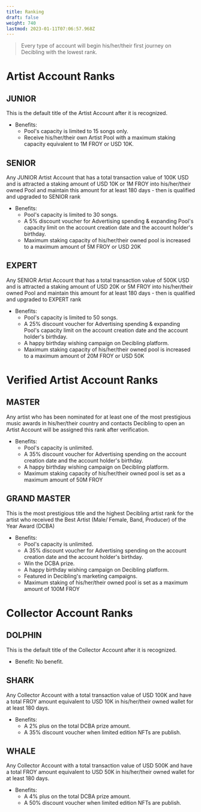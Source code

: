 ```yaml
---
title: Ranking
draft: false
weight: 740
lastmod: 2023-01-11T07:06:57.968Z
---
```

> Every type of account will begin his/her/their first journey on Decibling with the lowest rank.

# Artist Account Ranks

## JUNIOR
This is the default title of the Artist Account after it is recognized.
- Benefits: 	
    - Pool's capacity is limited to 15 songs only.
    - Receive his/her/their own Artist Pool with a maximum staking capacity equivalent to 1M FROY or USD 10K.


## SENIOR
Any JUNIOR Artist Account that has a total transaction value of 100K USD and is attracted a staking amount of USD 10K or 1M FROY into his/her/their owned Pool and maintain this amount for at least 180 days - then is qualified and upgraded to SENIOR rank
- Benefits:
    - Pool's capacity is limited to 30 songs.
    - A 5% discount voucher for Advertising spending & expanding Pool's capacity limit on the account creation date and the account holder's birthday.
    - Maximum staking capacity of his/her/their owned pool is increased to a maximum amount of 5M FROY or USD 20K

## EXPERT
Any SENIOR Artist Account that has a total transaction value of 500K USD and is attracted a staking amount of USD 20K or 5M FROY into his/her/their owned Pool and maintain this amount for at least 180 days - then is qualified and upgraded to EXPERT rank
- Benefits:
    - Pool's capacity is limited to 50 songs.
    - A 25% discount voucher for Advertising spending & expanding Pool's capacity limit on the account creation date and the account holder's birthday.
    - A happy birthday wishing campaign on Decibling platform.
    - Maximum staking capacity of his/her/their owned pool is increased to a maximum amount of 20M FROY or USD 50K

# Verified Artist Account Ranks
## MASTER
Any artist who has been nominated for at least one of the most prestigious music awards in his/her/their country and contacts Decibling to open an Artist Account will be assigned this rank after verification.
- Benefits:
    - Pool's capacity is unlimited.
    - A 35% discount voucher for Advertising spending on the account creation date and the account holder's birthday.
    - A happy birthday wishing campaign on Decibling platform.
    - Maximum staking capacity of his/her/their owned pool is set as a maximum amount of 50M FROY

## GRAND MASTER
This is the most prestigious title and the highest Decibling artist rank for the artist who received the Best Artist (Male/ Female, Band, Producer) of the Year Award (DCBA)
- Benefits:
    - Pool's capacity is unlimited.
    - A 35% discount voucher for Advertising spending on the account creation date and the account holder's birthday.
    - Win the DCBA prize.
    - A happy birthday wishing campaign on Decibling platform.
    - Featured in Decibling's marketing campaigns.
    - Maximum staking of his/her/their owned pool is set as a maximum amount of 100M FROY

# Collector Account Ranks
## DOLPHIN
This is the default title of the Collector Account after it is recognized.
- Benefit:	No benefit.

## SHARK
Any Collector Account with a total transaction value of USD 100K and have a total FROY amount equivalent to USD 10K in his/her/their owned wallet for at least 180 days.
- Benefits:
    - A 2% plus on the total DCBA prize amount.
    - A 35% discount voucher when limited edition NFTs are publish.

## WHALE
Any Collector Account with a total transaction value of USD 500K and have a total FROY amount equivalent to USD 50K in his/her/their owned wallet for at least 180 days.
- Benefits:
    - A 4% plus on the total DCBA prize amount.
	- A 50% discount voucher when limited edition NFTs are publish.

